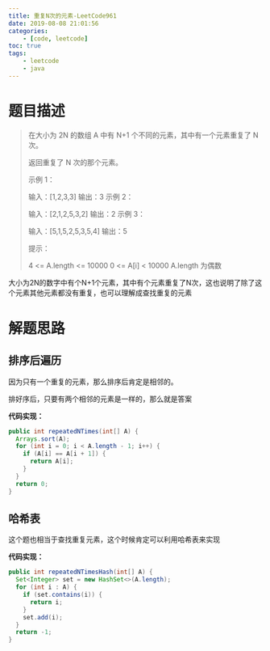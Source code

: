 ```yaml
---
title: 重复N次的元素-LeetCode961
date: 2019-08-08 21:01:56
categories: 
	- [code, leetcode]
toc: true
tags: 
	- leetcode
	- java
---
```


# 题目描述

> 在大小为 2N 的数组 A 中有 N+1 个不同的元素，其中有一个元素重复了 N 次。
>
> 返回重复了 N 次的那个元素。
>
>  示例 1：
>
> 输入：[1,2,3,3]
> 输出：3
> 示例 2：
>
> 输入：[2,1,2,5,3,2]
> 输出：2
> 示例 3：
>
> 输入：[5,1,5,2,5,3,5,4]
> 输出：5
>
>
> 提示：
>
> 4 <= A.length <= 10000
> 0 <= A[i] < 10000
> A.length 为偶数

大小为2N的数字中有个N+1个元素，其中有个元素重复了N次，这也说明了除了这个元素其他元素都没有重复，也可以理解成查找重复的元素

<!--more-->

# 解题思路

## 排序后遍历

因为只有一个重复的元素，那么排序后肯定是相邻的。

排好序后，只要有两个相邻的元素是一样的，那么就是答案

**代码实现：**

```java
public int repeatedNTimes(int[] A) {
  Arrays.sort(A);
  for (int i = 0; i < A.length - 1; i++) {
    if (A[i] == A[i + 1]) {
      return A[i];
    }
  }
  return 0;
}
```

## 哈希表

这个题也相当于查找重复元素，这个时候肯定可以利用哈希表来实现

**代码实现：**

```java
public int repeatedNTimesHash(int[] A) {
  Set<Integer> set = new HashSet<>(A.length);
  for (int i : A) {
    if (set.contains(i)) {
      return i;
    }
    set.add(i);
  }
  return -1;
}
```

